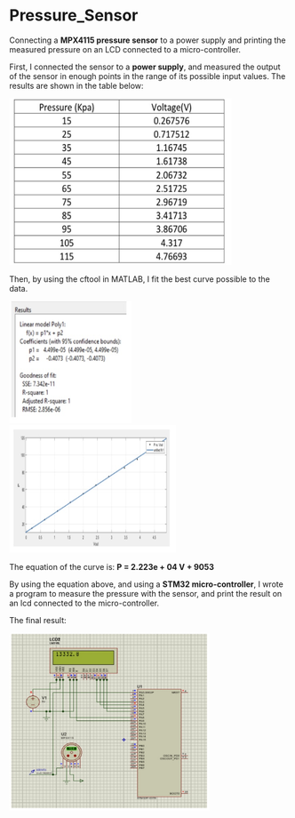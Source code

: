 # Pressure_Sensor
Connecting a **MPX4115 pressure sensor** to a power supply and printing the measured pressure on an LCD connected to a micro-controller.

First, I connected the sensor to a **power supply**, and measured the output of the sensor in enough points in the range of its possible input values. The results are shown in the table below:

<img src="images/IMG_4939.jpg" width="400" height="300">

Then, by using the cftool in MATLAB, I fit the best curve possible to the data. 

<img src="images/IMG_4940.jpg" width="220" height="220">

<img src="images/IMG_4941.jpg" width="300" height="230">

The equation of the curve is: **P = 2.223e + 04 V + 9053**

By using the equation above, and using a **STM32 micro-controller**, I wrote a program to measure the pressure with the sensor, and print the result on an lcd connected to the micro-controller.

The final result:

<img src="images/IMG_4942.jpg" width="360" height="320">
